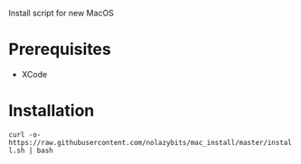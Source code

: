 Install script for new MacOS

# Prerequisites  
* XCode

# Installation  
`curl -o- https://raw.githubusercontent.com/nolazybits/mac_install/master/install.sh | bash`

